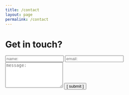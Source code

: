 ```yaml
---
title: /contact
layout: page
permalink: /contact
---
```


# Get in touch?

<form action="https://usebasin.com/f/eae4e1e667a2" method="POST">
  <input type="text" id="name" name="name" placeholder="name:" autocomplete="off">
  <input type="text" id="email" name="email" placeholder="email:" autocomplete="off">
  <textarea rows="5" id="message" name="message" placeholder="message:" autocomplete="off"></textarea>
  <input type="submit" value="[ submit ]">
</form>
